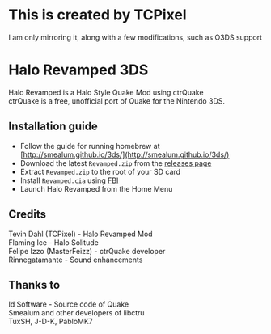 # This is created by TCPixel
I am only mirroring it, along with a few modifications, such as O3DS support

# Halo Revamped 3DS
Halo Revamped is a Halo Style Quake Mod using ctrQuake  
ctrQuake is a free, unofficial port of Quake for the Nintendo 3DS.  

## Installation guide
- Follow the guide for running homebrew at [http://smealum.github.io/3ds/](http://smealum.github.io/3ds/)
- Download the latest `Revamped.zip` from the [releases page](https://github.com/CollinScripter/Revamped3DS/releases)
- Extract `Revamped.zip` to the root of your SD card
- Install `Revamped.cia` using [FBI](https://github.com/Steveice10/FBI/releases)
- Launch Halo Revamped from the Home Menu

<!--
## Default keybinds
- L Trigger: Jump
- R Trigger: Shoot
- Dpad Up: Next Weapon
- Dpad Down: Previous Weapon
- ABXY: Camera controls
- CirclePad: Movement
- C-Button: Camera controls (N3DS only)

## TODO List
- [ ] Better input handling
- [x] Networking
- [ ] Hardware rendering
- [x] Better sound processing ( Thanks to Rinnegatamante )
-->
## Credits
Tevin Dahl (TCPixel) - Halo Revamped Mod  
Flaming Ice - Halo Solitude  
Felipe Izzo (MasterFeizz) - ctrQuake developer  
Rinnegatamante - Sound enhancements  
## Thanks to
Id Software - Source code of Quake  
Smealum and other developers of libctru  
TuxSH, J-D-K, PabloMK7  
